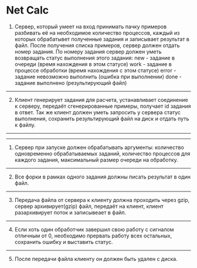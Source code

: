 Net Calc
=====================
1. Сервер, который умеет на вход принимать пачку примеров разбивать её на
необходимое количество процессов, каждый из которых обрабатывет
полученные задания и записывает результат в файл. После получения
списка примеров, сервер должен отдать номер задания. По номеру задания
сервер должен уметь возвращать статус выполнения этого задания:
new - задание в очереди (время нахождения в этом статусе)
work - задание в процессе обработки (время нахождения с этом статусе)
error - задание невозможно выполнить (ошибка при выполнении)
done - задание выполнено (результирующий файл)
***
2. Клиент генерирует задания для расчета, устанавливает соединение к
серверу, передаёт сгенерированные примеры, получает id задания в ответ.
Так же клиент должен уметь запросить у сервера статус выполнения,
сохранить результирующий файл на диск и отдать путь к файлу.
***
***
1. Сервер при запуске должен обрабатывать аргументы: количество
одновременно обрабатываемых заданий, количество процессов для
каждого задания, максимальный размер очереди на обработку.
***
2. Все форки в рамках одного задания должны писать результат в один файл.
***
3. Передача файла от сервера к клиенту должна проходить через gzip, сервер
архивирует(gzip) файл, передаёт на клиент, клиент разархивирует поток и
записывеает в файл.
***
4. Если хоть один обработчик завершил свою работу с сигналом отличным от
0, необходимо прервать работу всех остальных, сохранить ошибку и
выставить статус.
***
5. После передачи файла клиенту он должен быть удален с диска.

